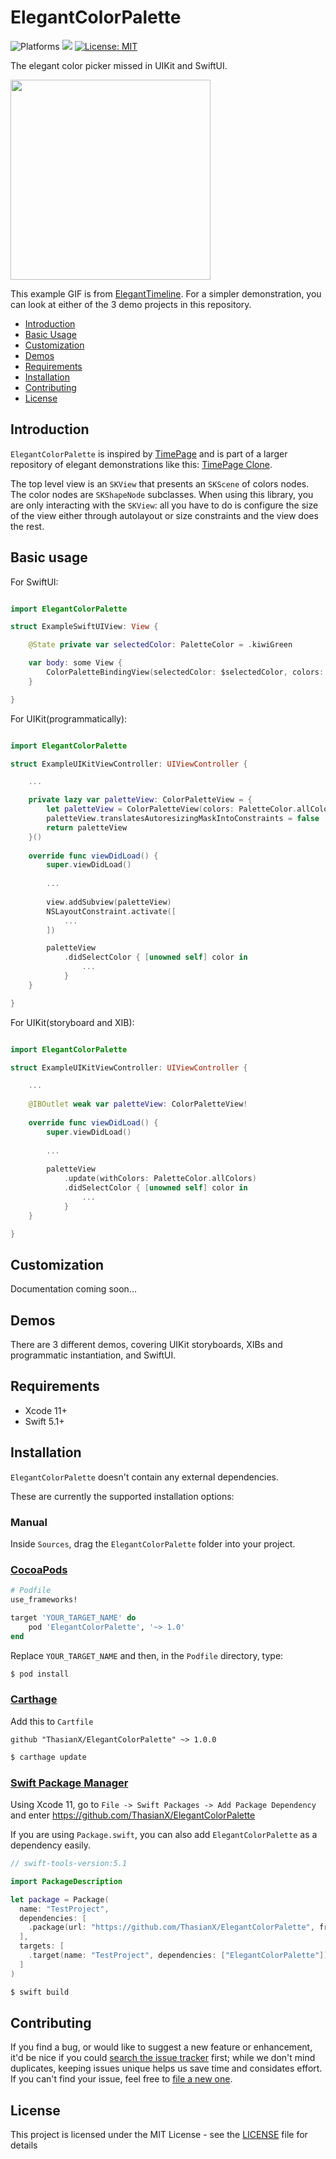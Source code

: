 # ElegantColorPalette

<p align="leading">
    <img src="https://img.shields.io/badge/platform-iOS-blue.svg?style=flat" alt="Platforms" />
    <img src="https://img.shields.io/badge/Swift-5-orange.svg" />
    <a href="https://github.com/ThasianX/ElegantColorPalette/blob/master/LICENSE"><img src="http://img.shields.io/badge/license-MIT-blue.svg?style=flat" alt="License: MIT" /></a>
</p>

The elegant color picker missed in UIKit and SwiftUI.

<img src="https://github.com/ThasianX/GIFs/blob/master/ElegantColorPalette/demo.gif" width="320"/>

This example GIF is from [ElegantTimeline](https://github.com/ThasianX/ElegantTimeline-SwiftUI). For a simpler demonstration, you can look at either of the 3 demo projects in this repository.

- [Introduction](#introduction)
- [Basic Usage](#basic-usage)
- [Customization](#customization)
- [Demos](#demos)
- [Requirements](#requirements)
- [Installation](#installation)
- [Contributing](#contributing)
- [License](#license)

## Introduction

`ElegantColorPalette` is inspired by [TimePage](https://us.moleskine.com/timepage/p0486) and is part of a larger repository of elegant demonstrations like this: [TimePage Clone](https://github.com/ThasianX/TimePage-Clone).

The top level view is an `SKView` that presents an `SKScene` of colors nodes. The color nodes are `SKShapeNode` subclasses. When using this library, you are only interacting with the `SKView`: all you have to do is configure the size of the view either through autolayout or size constraints and the view does the rest.

## Basic usage

For SwiftUI: 

```swift

import ElegantColorPalette

struct ExampleSwiftUIView: View {

    @State private var selectedColor: PaletteColor = .kiwiGreen

    var body: some View {
        ColorPaletteBindingView(selectedColor: $selectedColor, colors: PaletteColor.allColors)
    }

}
```

For UIKit(programmatically):

```swift

import ElegantColorPalette

struct ExampleUIKitViewController: UIViewController {

    ...

    private lazy var paletteView: ColorPaletteView = {
        let paletteView = ColorPaletteView(colors: PaletteColor.allColors)
        paletteView.translatesAutoresizingMaskIntoConstraints = false
        return paletteView
    }()
    
    override func viewDidLoad() {
        super.viewDidLoad()
        
        ...
        
        view.addSubview(paletteView)
        NSLayoutConstraint.activate([
            ...
        ])

        paletteView
            .didSelectColor { [unowned self] color in
                ...
            }
    }

}
```

For UIKit(storyboard and XIB):

```swift

import ElegantColorPalette

struct ExampleUIKitViewController: UIViewController {

    ...
    
    @IBOutlet weak var paletteView: ColorPaletteView!
    
    override func viewDidLoad() {
        super.viewDidLoad()
        
        ...
        
        paletteView
            .update(withColors: PaletteColor.allColors)
            .didSelectColor { [unowned self] color in
                ...
            }
    }

}
```

## Customization

Documentation coming soon...

## Demos

There are 3 different demos, covering UIKit storyboards, XIBs and programmatic instantiation, and SwiftUI.

## Requirements

* Xcode 11+
* Swift 5.1+

## Installation

`ElegantColorPalette` doesn't contain any external dependencies.

These are currently the supported installation options:

### Manual

Inside `Sources`, drag the `ElegantColorPalette` folder into your project.

### [CocoaPods](https://guides.cocoapods.org/using/using-cocoapods.html)

```ruby
# Podfile
use_frameworks!

target 'YOUR_TARGET_NAME' do
    pod 'ElegantColorPalette', '~> 1.0'
end
```

Replace `YOUR_TARGET_NAME` and then, in the `Podfile` directory, type:

```bash
$ pod install
```

### [Carthage](https://github.com/Carthage/Carthage)

Add this to `Cartfile`

```
github "ThasianX/ElegantColorPalette" ~> 1.0.0
```

```bash
$ carthage update
```

### [Swift Package Manager](https://github.com/apple/swift-package-manager)

Using Xcode 11, go to `File -> Swift Packages -> Add Package Dependency` and enter https://github.com/ThasianX/ElegantColorPalette

If you are using `Package.swift`, you can also add `ElegantColorPalette` as a dependency easily.

```swift
// swift-tools-version:5.1

import PackageDescription

let package = Package(
  name: "TestProject",
  dependencies: [
    .package(url: "https://github.com/ThasianX/ElegantColorPalette", from: "1.0.0")
  ],
  targets: [
    .target(name: "TestProject", dependencies: ["ElegantColorPalette"])
  ]
)
```

```bash
$ swift build
```

## Contributing

If you find a bug, or would like to suggest a new feature or enhancement, it'd be nice if you could [search the issue tracker](https://github.com/ThasianX/ElegantColorPalette/issues) first; while we don't mind duplicates, keeping issues unique helps us save time and considates effort. If you can't find your issue, feel free to [file a new one](https://github.com/ThasianX/ElegantColorPalette/issues/new).

## License

This project is licensed under the MIT License - see the [LICENSE](LICENSE) file for details
